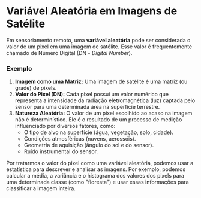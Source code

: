 # Variável Aleatória em Imagens de Satélite

Em sensoriamento remoto, uma **variável aleatória** pode ser considerada o valor de um pixel em uma imagem de satélite. Esse valor é frequentemente chamado de Número Digital (DN - *Digital Number*).

### Exemplo

1.  **Imagem como uma Matriz:** Uma imagem de satélite é uma matriz (ou grade) de pixels.
2.  **Valor do Pixel (DN):** Cada pixel possui um valor numérico que representa a intensidade da radiação eletromagnética (luz) captada pelo sensor para uma determinada área na superfície terrestre.
3.  **Natureza Aleatória:** O valor de um pixel escolhido ao acaso na imagem não é determinístico. Ele é o resultado de um processo de medição influenciado por diversos fatores, como:
    *   O tipo de alvo na superfície (água, vegetação, solo, cidade).
    *   Condições atmosféricas (nuvens, aerossóis).
    *   Geometria de aquisição (ângulo do sol e do sensor).
    *   Ruído instrumental do sensor.

Por tratarmos o valor do pixel como uma variável aleatória, podemos usar a estatística para descrever e analisar as imagens. Por exemplo, podemos calcular a média, a variância e o histograma dos valores dos pixels para uma determinada classe (como "floresta") e usar essas informações para classificar a imagem inteira.